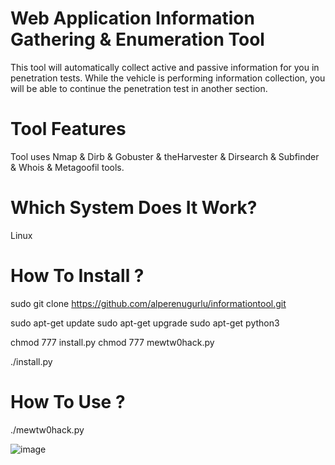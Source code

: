 # Web Application Information Gathering & Enumeration Tool

This tool will automatically collect active and passive information for you in penetration tests.
While the vehicle is performing information collection, you will be able to continue the penetration test in another section.

# Tool Features

Tool uses Nmap & Dirb & Gobuster & theHarvester & Dirsearch & Subfinder & Whois & Metagoofil tools.

# Which System Does It Work?

Linux 

# How To Install ?

sudo git clone https://github.com/alperenugurlu/informationtool.git

sudo apt-get update 
sudo apt-get upgrade
sudo apt-get python3

chmod 777 install.py
chmod 777 mewtw0hack.py

./install.py


# How To Use ?

./mewtw0hack.py


![image](https://user-images.githubusercontent.com/64872731/160276103-96ce3683-5ef6-403b-b690-833d83197594.png)




